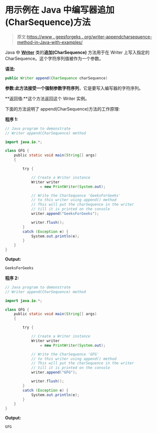 # 用示例在 Java 中编写器追加(CharSequence)方法

> 原文:[https://www . geesforgeks . org/writer-appendcharsequence-method-in-Java-with-examples/](https://www.geeksforgeeks.org/writer-appendcharsequence-method-in-java-with-examples/)

Java 中 **[Writer](https://www.geeksforgeeks.org/java-io-printwriter-class-java-set-1/)** 类的**追加(CharSequence)** 方法用于在 Writer 上写入指定的 CharSequence。这个字符序列值被作为一个参数。

**语法:**

```java
public Writer append(CharSequence charSequence)
```

**参数:**此方法接受一个强制参数**字符序列**，它是要写入编写器的字符序列。

**返回值:**这个方法返回这个 Writer 实例。

下面的方法说明了 append(CharSequence)方法的工作原理:

**程序 1:**

```java
// Java program to demonstrate
// Writer append(CharSequence) method

import java.io.*;

class GFG {
    public static void main(String[] args)
    {

        try {

            // Create a Writer instance
            Writer writer
                = new PrintWriter(System.out);

            // Write the CharSequence 'GeeksForGeeks'
            // to this writer using append() method
            // This will put the charSequence in the writer
            // till it is printed on the console
            writer.append("GeeksForGeeks");

            writer.flush();
        }
        catch (Exception e) {
            System.out.println(e);
        }
    }
}
```

**Output:**

```java
GeeksForGeeks

```

**程序 2:**

```java
// Java program to demonstrate
// Writer append(CharSequence) method

import java.io.*;

class GFG {
    public static void main(String[] args)
    {

        try {

            // Create a Writer instance
            Writer writer
                = new PrintWriter(System.out);

            // Write the CharSequence 'GFG'
            // to this writer using append() method
            // This will put the charSequence in the writer
            // till it is printed on the console
            writer.append("GFG");

            writer.flush();
        }
        catch (Exception e) {
            System.out.println(e);
        }
    }
}
```

**Output:**

```java
GFG

```